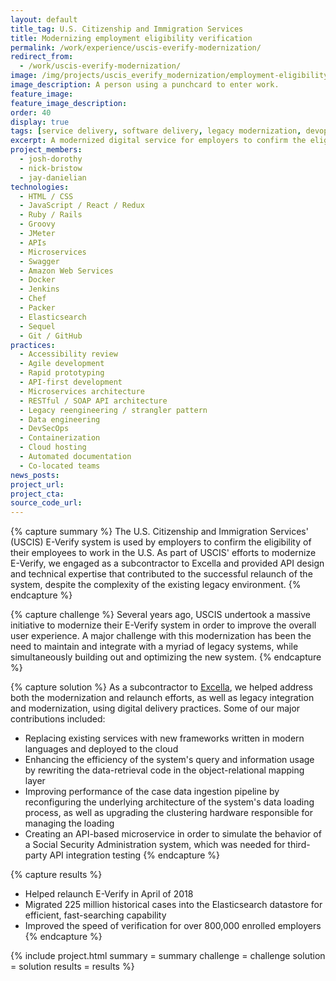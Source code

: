 ```yaml
---
layout: default
title_tag: U.S. Citizenship and Immigration Services
title: Modernizing employment eligibility verification
permalink: /work/experience/uscis-everify-modernization/
redirect_from:
  - /work/uscis-everify-modernization/
image: /img/projects/uscis_everify_modernization/employment-eligibility-verification.svg
image_description: A person using a punchcard to enter work.
feature_image:
feature_image_description:
order: 40
display: true
tags: [service delivery, software delivery, legacy modernization, devops, cloud & platforms, data & analytics, apis, security & privacy, homeland security, citizenship & immigration, josh dorothy, nick bristow, jay danielian]
excerpt: A modernized digital service for employers to confirm the eligibility of their employees to work in the U.S.
project_members:
  - josh-dorothy
  - nick-bristow
  - jay-danielian
technologies:
  - HTML / CSS
  - JavaScript / React / Redux
  - Ruby / Rails
  - Groovy
  - JMeter
  - APIs
  - Microservices
  - Swagger
  - Amazon Web Services
  - Docker
  - Jenkins
  - Chef
  - Packer
  - Elasticsearch
  - Sequel
  - Git / GitHub
practices:
  - Accessibility review
  - Agile development
  - Rapid prototyping
  - API-first development
  - Microservices architecture
  - RESTful / SOAP API architecture
  - Legacy reengineering / strangler pattern
  - Data engineering
  - DevSecOps
  - Containerization
  - Cloud hosting
  - Automated documentation
  - Co-located teams
news_posts:
project_url:
project_cta:
source_code_url:
---
```


{% capture summary %}
The U.S. Citizenship and Immigration Services' (USCIS) E-Verify system is
used by employers to confirm the eligibility of their employees to work
in the U.S. As part of USCIS' efforts to modernize E-Verify, we engaged as a
subcontractor to Excella and provided API design and technical expertise
that contributed to the successful relaunch of the system, despite the
complexity of the existing legacy environment.
{% endcapture %}

{% capture challenge %}
Several years ago, USCIS undertook a massive initiative to modernize their
E-Verify system in order to improve the overall user experience. A major
challenge with this modernization has been the need to maintain and
integrate with a myriad of legacy systems, while simultaneously
building out and optimizing the new system.
{% endcapture %}

{% capture solution %}
As a subcontractor to [Excella](https://www.excella.com/), we helped address both
the modernization and relaunch efforts, as well as legacy integration and modernization,
using digital delivery practices. Some of our major contributions included:

- Replacing existing services with new frameworks written
in modern languages and deployed to the cloud
- Enhancing the efficiency of the system's query and information
usage by rewriting the data-retrieval code in the object-relational mapping layer
- Improving performance of the case data ingestion pipeline by
reconfiguring the underlying architecture of the system's data
loading process, as well as upgrading the clustering hardware
responsible for managing the loading
- Creating an API-based microservice in order to simulate the behavior
of a Social Security Administration system, which was needed for
third-party API integration testing
{% endcapture %}

{% capture results %}
- Helped relaunch E-Verify in April of 2018
- Migrated 225 million historical cases into the Elasticsearch
datastore for efficient, fast-searching capability
- Improved the speed of verification for over 800,000 enrolled employers
{% endcapture %}

{% include project.html
  summary = summary
  challenge = challenge
  solution = solution
  results = results
%}
